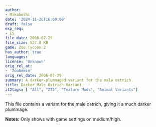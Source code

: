 ```yaml
---
author:
- Mikaboshi
date: '2024-11-26T16:00:00'
draft: false
exp_req:
- ES
file_date: 2006-07-29
file_size: 527.8 KB
game: Zoo Tycoon 2
has_author: true
languages:
license: 'Unknown'
orig_rel_at:
- 'ZooAdmin'
orig_rel_date: 2006-07-29
summary: A darker-plummaged variant for the male ostrich.
title: Darker Male Ostrich Variant
zt2tags: [ "All", "ZT2", "Texture Mods", "Animal Variants"]
---
```

This file contains a variant for the male ostrich, giving it a much darker plummage.  

**Notes:** Only shows with game settings on medium/high.
